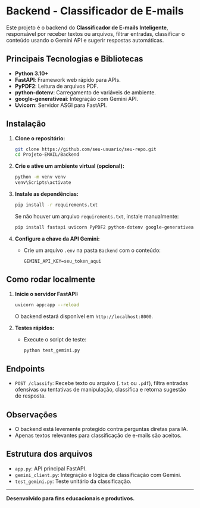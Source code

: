 # Backend - Classificador de E-mails

Este projeto é o backend do **Classificador de E-mails Inteligente**, responsável por receber textos ou arquivos, filtrar entradas, classificar o conteúdo usando o Gemini API e sugerir respostas automáticas.

## Principais Tecnologias e Bibliotecas

- **Python 3.10+**
- **FastAPI**: Framework web rápido para APIs.
- **PyPDF2**: Leitura de arquivos PDF.
- **python-dotenv**: Carregamento de variáveis de ambiente.
- **google-generativeai**: Integração com Gemini API.
- **Uvicorn**: Servidor ASGI para FastAPI.

## Instalação

1. **Clone o repositório:**
   ```bash
   git clone https://github.com/seu-usuario/seu-repo.git
   cd Projeto-EMAIL/Backend
   ```

2. **Crie e ative um ambiente virtual (opcional):**
   ```bash
   python -m venv venv
   venv\Scripts\activate
   ```

3. **Instale as dependências:**
   ```bash
   pip install -r requirements.txt
   ```
   Se não houver um arquivo `requirements.txt`, instale manualmente:
   ```bash
   pip install fastapi uvicorn PyPDF2 python-dotenv google-generativeai
   ```

4. **Configure a chave da API Gemini:**
   - Crie um arquivo `.env` na pasta `Backend` com o conteúdo:
     ```
     GEMINI_API_KEY=seu_token_aqui
     ```

## Como rodar localmente

1. **Inicie o servidor FastAPI:**
   ```bash
   uvicorn app:app --reload
   ```
   O backend estará disponível em `http://localhost:8000`.

2. **Testes rápidos:**
   - Execute o script de teste:
     ```bash
     python test_gemini.py
     ```

## Endpoints

- `POST /classify`: Recebe texto ou arquivo (`.txt` ou `.pdf`), filtra entradas ofensivas ou tentativas de manipulação, classifica e retorna sugestão de resposta.

## Observações

- O backend está levemente protegido contra perguntas diretas para IA.
- Apenas textos relevantes para classificação de e-mails são aceitos.

## Estrutura dos arquivos

- `app.py`: API principal FastAPI.
- `gemini_client.py`: Integração e lógica de classificação com Gemini.
- `test_gemini.py`: Teste unitário da classificação.

---

**Desenvolvido para fins educacionais e produtivos.**